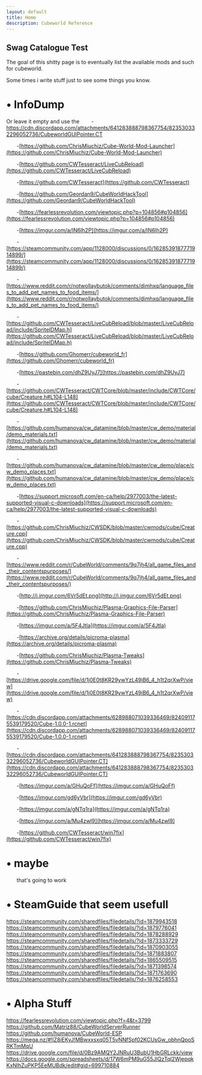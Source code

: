 ```yaml
---
layout: default
title: Home
description: Cubeworld Reference
---
```



## Swag Catalogue Test

The goal of this shitty page is to eventually list the available mods and such for cubeworld.

Some times i write stuff just to see some things you know.

# &bull; InfoDump
Or leave it empty and use the &nbsp;&nbsp;&nbsp;&nbsp;&nbsp;&nbsp; -<https://cdn.discordapp.com/attachments/641283888798367754/823530332296052736/CubeworldGUIPointer.CT>

&nbsp;&nbsp;&nbsp;&nbsp;&nbsp;&nbsp; -[https://github.com/ChrisMiuchiz/Cube-World-Mod-Launcher](https://github.com/ChrisMiuchiz/Cube-World-Mod-Launcher)

&nbsp;&nbsp;&nbsp;&nbsp;&nbsp;&nbsp; -[https://github.com/CWTesseract/LiveCubReload](https://github.com/CWTesseract/LiveCubReload)

&nbsp;&nbsp;&nbsp;&nbsp;&nbsp;&nbsp; -[https://github.com/CWTesseract](https://github.com/CWTesseract)

&nbsp;&nbsp;&nbsp;&nbsp;&nbsp;&nbsp; -[https://github.com/Geordan9/CubeWorldHackTool](https://github.com/Geordan9/CubeWorldHackTool)

&nbsp;&nbsp;&nbsp;&nbsp;&nbsp;&nbsp; -[https://fearlessrevolution.com/viewtopic.php?p=104856#p104856](https://fearlessrevolution.com/viewtopic.php?p=104856#p104856)

&nbsp;&nbsp;&nbsp;&nbsp;&nbsp;&nbsp; -[https://imgur.com/a/IN6lh2P](https://imgur.com/a/IN6lh2P)

&nbsp;&nbsp;&nbsp;&nbsp;&nbsp;&nbsp; -[https://steamcommunity.com/app/1128000/discussions/0/1628539187771914899/](https://steamcommunity.com/app/1128000/discussions/0/1628539187771914899/)

&nbsp;&nbsp;&nbsp;&nbsp;&nbsp;&nbsp; -[https://www.reddit.com/r/notwollaybutok/comments/dimhxq/language_files_to_add_pet_names_to_food_items/](https://www.reddit.com/r/notwollaybutok/comments/dimhxq/language_files_to_add_pet_names_to_food_items/)

&nbsp;&nbsp;&nbsp;&nbsp;&nbsp;&nbsp; -[https://github.com/CWTesseract/LiveCubReload/blob/master/LiveCubReload/include/SpriteIDMap.h](https://github.com/CWTesseract/LiveCubReload/blob/master/LiveCubReload/include/SpriteIDMap.h)

&nbsp;&nbsp;&nbsp;&nbsp;&nbsp;&nbsp; -[https://github.com/Ghomerr/cubeworld_fr](https://github.com/Ghomerr/cubeworld_fr)

&nbsp;&nbsp;&nbsp;&nbsp;&nbsp;&nbsp; -[https://pastebin.com/dhZ9UyJ7](https://pastebin.com/dhZ9UyJ7)

&nbsp;&nbsp;&nbsp;&nbsp;&nbsp;&nbsp; -[https://github.com/CWTesseract/CWTCore/blob/master/include/CWTCore/cube/Creature.h#L104-L148](https://github.com/CWTesseract/CWTCore/blob/master/include/CWTCore/cube/Creature.h#L104-L148)

&nbsp;&nbsp;&nbsp;&nbsp;&nbsp;&nbsp; -[https://github.com/humanova/cw_datamine/blob/master/cw_demo/material/demo_materials.txt](https://github.com/humanova/cw_datamine/blob/master/cw_demo/material/demo_materials.txt)

&nbsp;&nbsp;&nbsp;&nbsp;&nbsp;&nbsp; -[https://github.com/humanova/cw_datamine/blob/master/cw_demo/place/cw_demo_places.txt](https://github.com/humanova/cw_datamine/blob/master/cw_demo/place/cw_demo_places.txt)

&nbsp;&nbsp;&nbsp;&nbsp;&nbsp;&nbsp; -[https://support.microsoft.com/en-ca/help/2977003/the-latest-supported-visual-c-downloads](https://support.microsoft.com/en-ca/help/2977003/the-latest-supported-visual-c-downloads)

&nbsp;&nbsp;&nbsp;&nbsp;&nbsp;&nbsp; -[https://github.com/ChrisMiuchiz/CWSDK/blob/master/cwmods/cube/Creature.cpp](https://github.com/ChrisMiuchiz/CWSDK/blob/master/cwmods/cube/Creature.cpp)

&nbsp;&nbsp;&nbsp;&nbsp;&nbsp;&nbsp; -[https://www.reddit.com/r/CubeWorld/comments/9q7jh4/all_game_files_and_their_contentspurposes/](https://www.reddit.com/r/CubeWorld/comments/9q7jh4/all_game_files_and_their_contentspurposes/)

&nbsp;&nbsp;&nbsp;&nbsp;&nbsp;&nbsp; -[http://i.imgur.com/6Vr5dEt.png](http://i.imgur.com/6Vr5dEt.png)

&nbsp;&nbsp;&nbsp;&nbsp;&nbsp;&nbsp; -[https://github.com/ChrisMiuchiz/Plasma-Graphics-File-Parser](https://github.com/ChrisMiuchiz/Plasma-Graphics-File-Parser)

&nbsp;&nbsp;&nbsp;&nbsp;&nbsp;&nbsp; -[https://imgur.com/a/5F4Jtla](https://imgur.com/a/5F4Jtla)

&nbsp;&nbsp;&nbsp;&nbsp;&nbsp;&nbsp; -[https://archive.org/details/picroma-plasma](https://archive.org/details/picroma-plasma)

&nbsp;&nbsp;&nbsp;&nbsp;&nbsp;&nbsp; -[https://github.com/ChrisMiuchiz/Plasma-Tweaks](https://github.com/ChrisMiuchiz/Plasma-Tweaks)

&nbsp;&nbsp;&nbsp;&nbsp;&nbsp;&nbsp; -[https://drive.google.com/file/d/1j0E0t8KR29ywYzL49iB6_4_h1t2qrXwP/view](https://drive.google.com/file/d/1j0E0t8KR29ywYzL49iB6_4_h1t2qrXwP/view)

&nbsp;&nbsp;&nbsp;&nbsp;&nbsp;&nbsp; -[https://cdn.discordapp.com/attachments/628988071039336469/824091175539179520/Cube-1.0.0-1.rcnet](https://cdn.discordapp.com/attachments/628988071039336469/824091175539179520/Cube-1.0.0-1.rcnet)

&nbsp;&nbsp;&nbsp;&nbsp;&nbsp;&nbsp; -[https://cdn.discordapp.com/attachments/641283888798367754/823530332296052736/CubeworldGUIPointer.CT](https://cdn.discordapp.com/attachments/641283888798367754/823530332296052736/CubeworldGUIPointer.CT)

&nbsp;&nbsp;&nbsp;&nbsp;&nbsp;&nbsp; -[https://imgur.com/a/GHuQoFf](https://imgur.com/a/GHuQoFf)

&nbsp;&nbsp;&nbsp;&nbsp;&nbsp;&nbsp; -[https://imgur.com/gd6yVbr](https://imgur.com/gd6yVbr)

&nbsp;&nbsp;&nbsp;&nbsp;&nbsp;&nbsp; -[https://imgur.com/a/gNTq1ra](https://imgur.com/a/gNTq1ra)

&nbsp;&nbsp;&nbsp;&nbsp;&nbsp;&nbsp; -[https://imgur.com/a/Mu4zwl9](https://imgur.com/a/Mu4zwl9)

&nbsp;&nbsp;&nbsp;&nbsp;&nbsp;&nbsp; -[https://github.com/CWTesseract/win7fix](https://github.com/CWTesseract/win7fix)

# &bull; maybe
&nbsp;&nbsp;&nbsp;&nbsp;&nbsp;&nbsp; that's going to work



# &bull; SteamGuide that seem usefull
https://steamcommunity.com/sharedfiles/filedetails/?id=1879943518
https://steamcommunity.com/sharedfiles/filedetails/?id=1879776041
https://steamcommunity.com/sharedfiles/filedetails/?id=1878288929
https://steamcommunity.com/sharedfiles/filedetails/?id=1873333729
https://steamcommunity.com/sharedfiles/filedetails/?id=1870903055
https://steamcommunity.com/sharedfiles/filedetails/?id=1871883807
https://steamcommunity.com/sharedfiles/filedetails/?id=1865509515
https://steamcommunity.com/sharedfiles/filedetails/?id=1871398574
https://steamcommunity.com/sharedfiles/filedetails/?id=1871763690
https://steamcommunity.com/sharedfiles/filedetails/?id=1876258553

# &bull; Alpha Stuff
https://fearlessrevolution.com/viewtopic.php?f=4&t=3799
https://github.com/Matriz88/CubeWorldServerRunner
https://github.com/humanova/CubeWorld-ESP
https://mega.nz/#!lZ8iEKyJ!MBwxxsxq05T5vNNfSpf02KCUsGw_obhnQpoSRKTmMqU
https://drive.google.com/file/d/0Bz9AMQY2JNRuU3BubU1HbGRLckk/view
https://docs.google.com/spreadsheets/d/17W6mPM9uG55JlQzTql2WjepqkKxNlhZuPKP5EeMUBdk/edit#gid=699710884
